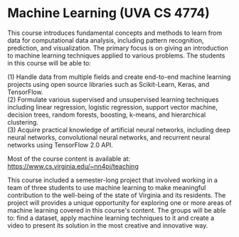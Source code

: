 # Machine Learning (UVA CS 4774)

This course introduces fundamental concepts and methods to learn from data for computational data analysis, including pattern recognition, prediction, and visualization. The primary focus is on giving an introduction to machine learning techniques applied to various problems. The students in this course will be able to:

(1) Handle data from multiple fields and create end-to-end machine learning projects using open source libraries such as Scikit-Learn, Keras, and TensorFlow.\
(2) Formulate various supervised and unsupervised learning techniques including linear regression, logistic regression, support vector machine, decision trees, random forests, boosting, k-means, and hierarchical clustering.\
(3) Acquire practical knowledge of artificial neural networks, including deep neural networks, convolutional neural networks, and recurrent neural networks using TensorFlow 2.0 API.

Most of the course content is available at: https://www.cs.virginia.edu/~nn4pj/teaching

This course included a semester-long project that involved working in a team of three students to use machine learning to make meaningful contribution to the well-being of the state of Virginia and its residents. The project will provides a unique opportunity for exploring one or more areas of machine learning covered in this course's content. The groups will be able to: find a dataset, apply machine learning techniques to it and create a video to present its solution in the most creative and innovative way.
